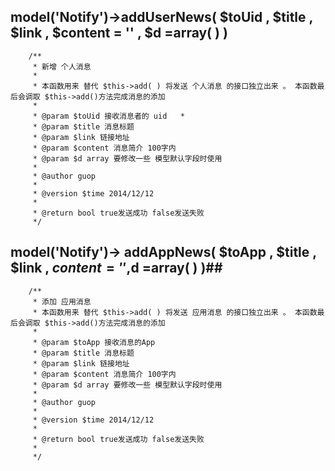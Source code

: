 ## model('Notify')->addUserNews( $toUid , $title , $link , $content = '' , $d =array( ) ) ##
      
        /**
         * 新增 个人消息
         * 
         * 本函数用来 替代 $this->add( ) 将发送 个人消息 的接口独立出来 。 本函数最后会调取 $this->add()方法完成消息的添加
         * 
         * @param $toUid 接收消息者的 uid   *
         * @param $title 消息标题
         * @param $link 链接地址
         * @param $content 消息简介 100字内
         * @param $d array 要修改一些 模型默认字段时使用
         * 
         * @author guop
         * 
         * @version $time 2014/12/12 
         * 
         * @return bool true发送成功 false发送失败
         */ 


## model('Notify')-> addAppNews( $toApp , $title , $link , $content = '' ,$d =array( ) )##

        /**
         * 添加 应用消息
         * 本函数用来 替代 $this->add( ) 将发送 应用消息 的接口独立出来 。 本函数最后会调取 $this->add()方法完成消息的添加
         * 
         * @param $toApp 接收消息的App
         * @param $title 消息标题
         * @param $link 链接地址
         * @param $content 消息简介 100字内
         * @param $d array 要修改一些 模型默认字段时使用
         * 
         * @author guop
         * 
         * @version $time 2014/12/12 
         * 
         * @return bool true发送成功 false发送失败
         * 
         */

        
